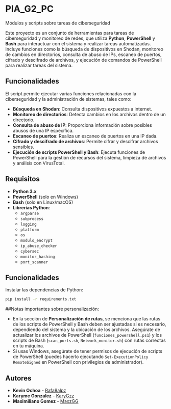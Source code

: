 # PIA_G2_PC
 Módulos y scripts sobre tareas de ciberseguridad


Este proyecto es un conjunto de herramientas para tareas de ciberseguridad y monitoreo de redes, que utiliza **Python**, **PowerShell** y **Bash** para interactuar con el sistema y realizar tareas automatizadas. Incluye funciones como la búsqueda de dispositivos en Shodan, monitoreo de cambios en directorios, consulta de abuso de IPs, escaneo de puertos, cifrado y descifrado de archivos, y ejecución de comandos de PowerShell para realizar tareas del sistema.

## Funcionalidades

El script permite ejecutar varias funciones relacionadas con la ciberseguridad y la administración de sistemas, tales como:

- **Búsqueda en Shodan**: Consulta dispositivos expuestos a internet.
- **Monitoreo de directorios**: Detecta cambios en los archivos dentro de un directorio.
- **Consulta de abuso de IP**: Proporciona información sobre posibles abusos de una IP específica.
- **Escaneo de puertos**: Realiza un escaneo de puertos en una IP dada.
- **Cifrado y descifrado de archivos**: Permite cifrar y descifrar archivos sensibles.
- **Ejecución de scripts PowerShell y Bash**: Ejecuta funciones de PowerShell para la gestión de recursos del sistema, limpieza de archivos y análisis con VirusTotal.

## Requisitos

- **Python 3.x**
- **PowerShell** (solo en Windows)
- **Bash** (solo en Linux/macOS)
- **Librerías Python**:
    - `argparse`
    - `subprocess`
    - `logging`
    - `platform`
    - `os`
    - `modulo_encrypt`
    - `ip_abuse_checker`
    - `cybersec`
    - `monitor_hashing`
    - `port_scanner`

## Funcionalidades
Instalar las dependencias de Python:
```bash
pip install -r requirements.txt
```
##Notas importantes sobre personalización:
- En la sección de **Personalización de rutas**, se menciona que las rutas de los scripts de PowerShell y Bash deben ser ajustadas si es necesario, dependiendo del sistema y la ubicación de los archivos. Asegúrate de actualizar los archivos de PowerShell (`funciones_powershell.ps1`) y los scripts de Bash (`scan_ports.sh`, `Network_monitor.sh`) con rutas correctas en tu máquina.
- Si usas Windows, asegúrate de tener permisos de ejecución de scripts de PowerShell (puedes hacerlo ejecutando `Set-ExecutionPolicy RemoteSigned` en PowerShell con privilegios de administrador).

## Autores 
* **Kevin Ochoa** - [Rafa8alpz](https://github.com/Rafa8alpz)
* **Karyme Gonzalez** - [KaryGzz](https://github.com/KaryGzz)
* **Maximiliano Gomez** - [MaxzGG](hhttps://github.com/MaxzGG)


